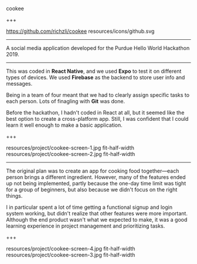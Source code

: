 cookee

+++

https://github.com/richzli/cookee resources/icons/github.svg

---

A social media application developed for the Purdue Hello World Hackathon 2019.

---

This was coded in **React Native**, and we used **Expo** to test it on different types of devices. We used **Firebase** as the backend to store user info and messages.

Being in a team of four meant that we had to clearly assign specific tasks to each person. Lots of finagling with **Git** was done.

Before the hackathon, I hadn't coded in React at all, but it seemed like the best option to create a cross-platform app. Still, I was confident that I could learn it well enough to make a basic application.

+++

resources/project/cookee-screen-1.jpg fit-half-width
resources/project/cookee-screen-2.jpg fit-half-width

---

The original plan was to create an app for cooking food together—each person brings a different ingredient. However, many of the features ended up not being implemented, partly because the one-day time limit was tight for a group of beginners, but also because we didn't focus on the right things.

I in particular spent a lot of time getting a functional signup and login system working, but didn't realize that other features were more important. Although the end product wasn't what we expected to make, it was a good learning experience in project management and prioritizing tasks.

+++

resources/project/cookee-screen-4.jpg fit-half-width
resources/project/cookee-screen-3.jpg fit-half-width